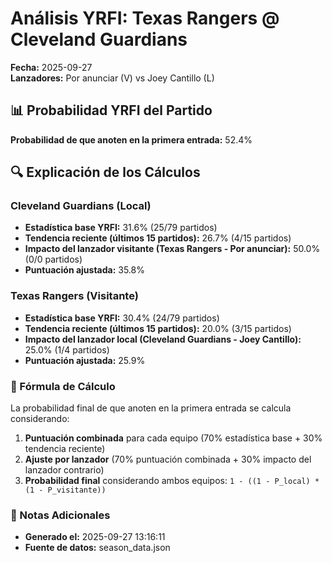 # Análisis YRFI: Texas Rangers @ Cleveland Guardians

**Fecha:** 2025-09-27  
**Lanzadores:** Por anunciar (V) vs Joey Cantillo (L)

## 📊 Probabilidad YRFI del Partido

**Probabilidad de que anoten en la primera entrada:** 52.4%

## 🔍 Explicación de los Cálculos

### Cleveland Guardians (Local)
- **Estadística base YRFI:** 31.6% (25/79 partidos)
- **Tendencia reciente (últimos 15 partidos):** 26.7% (4/15 partidos)
- **Impacto del lanzador visitante (Texas Rangers - Por anunciar):** 50.0% (0/0 partidos)
- **Puntuación ajustada:** 35.8%

### Texas Rangers (Visitante)
- **Estadística base YRFI:** 30.4% (24/79 partidos)
- **Tendencia reciente (últimos 15 partidos):** 20.0% (3/15 partidos)
- **Impacto del lanzador local (Cleveland Guardians - Joey Cantillo):** 25.0% (1/4 partidos)
- **Puntuación ajustada:** 25.9%

### 📝 Fórmula de Cálculo

La probabilidad final de que anoten en la primera entrada se calcula considerando:
1. **Puntuación combinada** para cada equipo (70% estadística base + 30% tendencia reciente)
2. **Ajuste por lanzador** (70% puntuación combinada + 30% impacto del lanzador contrario)
3. **Probabilidad final** considerando ambos equipos: `1 - ((1 - P_local) * (1 - P_visitante))`

### 📌 Notas Adicionales

- **Generado el:** 2025-09-27 13:16:11
- **Fuente de datos:** season_data.json
